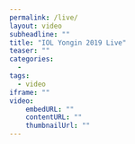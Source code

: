 ```yaml
---
permalink: /live/
layout: video
subheadline: ""
title: "IOL Yongin 2019 Live"
teaser: ""
categories:
  - 
tags:
  - video
iframe: ""
video:
    embedURL: ""
    contentURL: ""
    thumbnailUrl: ""
---
```


<!-- <iframe width='970' height='546' src='//www.youtube.com/watch?v=5X-RsqhsrpM' frameborder='0' allowfullscreen></iframe> -->

<!-- Follow this link: https://www.youtube.com/watch?v=5X-RsqhsrpM -->